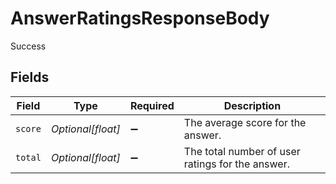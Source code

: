 # AnswerRatingsResponseBody

Success


## Fields

| Field                                            | Type                                             | Required                                         | Description                                      |
| ------------------------------------------------ | ------------------------------------------------ | ------------------------------------------------ | ------------------------------------------------ |
| `score`                                          | *Optional[float]*                                | :heavy_minus_sign:                               | The average score for the answer.                |
| `total`                                          | *Optional[float]*                                | :heavy_minus_sign:                               | The total number of user ratings for the answer. |